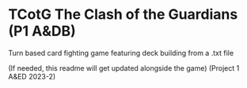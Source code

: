 # TCotG The Clash of the Guardians (P1 A&amp;DB)

Turn based card fighting game featuring deck building from a .txt file

(If needed, this readme will get updated alongside the game)
(Project 1 A&ED 2023-2)
